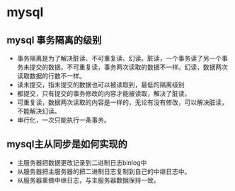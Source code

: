 # mysql
## mysql 事务隔离的级别
- 事务隔离是为了解决脏读、不可重复读、幻读。脏读，一个事务读了另一个事务未提交的数据。不可重复读，事务两次读取的数据不一样。幻读，数据两次读取数据的行数不一样。
- 读未提交，指未提交的数据也可以被读取到，最低的隔离级别
- 都提交，只有提交的事务修改的内容才能被读取，解决了脏读。
- 可重复读，数据两次读取的内容是一样的，无论有没有修改，可以解决脏读，不能解决幻读。
- 串行化，一次只能执行一条事务。
## mysql主从同步是如何实现的
- 主服务器把数据更改记录到二进制日志binlog中
- 从服务器把主服务器的把二进制日志复制到自己的中继日志中。
- 从服务器重做中继日志，与主服务器数据保持一致。
